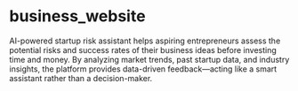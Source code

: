 # business_website
AI-powered startup risk assistant helps aspiring entrepreneurs assess the potential risks and success rates of their business ideas before investing time and money. By analyzing market trends, past startup data, and industry insights, the platform provides data-driven feedback—acting like a smart assistant rather than a decision-maker.
